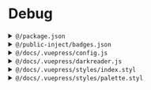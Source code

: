 # Debug

<details>
  <summary><code>@/package.json</code></summary>

<<< @/package.json

</details>

<details>
  <summary><code>@/public-inject/badges.json</code></summary>

<<< @/public-inject/badges.json

</details>

<details>
  <summary><code>@/docs/.vuepress/config.js</code></summary>

<<< @/docs/.vuepress/config.js

</details>

<details>
  <summary><code>@/docs/.vuepress/darkreader.js</code></summary>

<<< @/docs/.vuepress/darkreader.js

</details>

<details>
  <summary><code>@/docs/.vuepress/styles/index.styl</code></summary>

<<< @/docs/.vuepress/styles/index.styl

</details>

<details>
  <summary><code>@/docs/.vuepress/styles/palette.styl</code></summary>

<<< @/docs/.vuepress/styles/palette.styl

</details>
